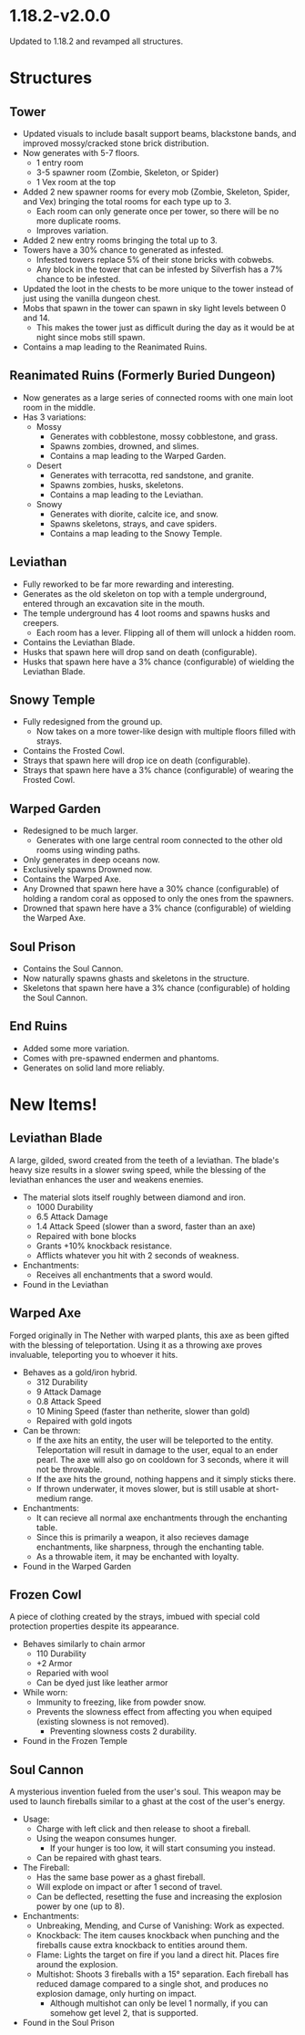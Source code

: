 # 1.18.2-v2.0.0
Updated to 1.18.2 and revamped all structures.

# Structures

## Tower
- Updated visuals to include basalt support beams, blackstone bands, and improved mossy/cracked stone brick distribution.
- Now generates with 5-7 floors.
	- 1 entry room
	- 3-5 spawner room (Zombie, Skeleton, or Spider)
	- 1 Vex room at the top
- Added 2 new spawner rooms for every mob (Zombie, Skeleton, Spider, and Vex) bringing the total rooms for each type up to 3.
	- Each room can only generate once per tower, so there will be no more duplicate rooms.
	- Improves variation.
- Added 2 new entry rooms bringing the total up to 3.
- Towers have a 30% chance to generated as infested.
	- Infested towers replace 5% of their stone bricks with cobwebs.
	- Any block in the tower that can be infested by Silverfish has a 7% chance to be infested.
- Updated the loot in the chests to be more unique to the tower instead of just using the vanilla dungeon chest.
- Mobs that spawn in the tower can spawn in sky light levels between 0 and 14.
	- This makes the tower just as difficult during the day as it would be at night since mobs still spawn.
- Contains a map leading to the Reanimated Ruins.

## Reanimated Ruins (Formerly Buried Dungeon)
- Now generates as a large series of connected rooms with one main loot room in the middle.
- Has 3 variations:
	- Mossy
		- Generates with cobblestone, mossy cobblestone, and grass.
		- Spawns zombies, drowned, and slimes.
		- Contains a map leading to the Warped Garden.
	- Desert
		- Generates with terracotta, red sandstone, and granite.
		- Spawns zombies, husks, skeletons.
		- Contains a map leading to the Leviathan.
	- Snowy
		- Generates with diorite, calcite ice, and snow.
		- Spawns skeletons, strays, and cave spiders.
		- Contains a map leading to the Snowy Temple.

## Leviathan
- Fully reworked to be far more rewarding and interesting.
- Generates as the old skeleton on top with a temple underground, entered through an excavation site in the mouth.
- The temple underground has 4 loot rooms and spawns husks and creepers. 
	- Each room has a lever. Flipping all of them will unlock a hidden room.
- Contains the Leviathan Blade.
- Husks that spawn here will drop sand on death (configurable).
- Husks that spawn here have a 3% chance (configurable) of wielding the Leviathan Blade.

## Snowy Temple
- Fully redesigned from the ground up.
	- Now takes on a more tower-like design with multiple floors filled with strays.
- Contains the Frosted Cowl.
- Strays that spawn here will drop ice on death (configurable).
- Strays that spawn here have a 3% chance (configurable) of wearing the Frosted Cowl.

## Warped Garden
- Redesigned to be much larger.
	- Generates with one large central room connected to the other old rooms using winding paths.
- Only generates in deep oceans now.
- Exclusively spawns Drowned now.
- Contains the Warped Axe.
- Any Drowned that spawn here have a 30% chance (configurable) of holding a random coral as opposed to only the ones from the spawners.
- Drowned that spawn here have a 3% chance (configurable) of wielding the Warped Axe.

## Soul Prison
- Contains the Soul Cannon.
- Now naturally spawns ghasts and skeletons in the structure.
- Skeletons that spawn here have a 3% chance (configurable) of holding the Soul Cannon.

## End Ruins
- Added some more variation.
- Comes with pre-spawned endermen and phantoms.
- Generates on solid land more reliably.

# New Items!

## Leviathan Blade

A large, gilded, sword created from the teeth of a leviathan. The blade's heavy size results in a slower swing speed, while the blessing of the leviathan enhances the user and weakens enemies.

- The material slots itself roughly between diamond and iron.
	- 1000 Durability
	- 6.5 Attack Damage
	- 1.4 Attack Speed (slower than a sword, faster than an axe)
	- Repaired with bone blocks
	- Grants +10% knockback resistance.
	- Afflicts whatever you hit with 2 seconds of weakness.
- Enchantments:
	- Receives all enchantments that a sword would.
- Found in the Leviathan

## Warped Axe

Forged originally in The Nether with warped plants, this axe as been gifted with the blessing of teleportation. Using it as a throwing axe proves invaluable, teleporting you to whoever it hits.

- Behaves as a gold/iron hybrid.
	- 312 Durability
	- 9 Attack Damage
	- 0.8 Attack Speed
	- 10 Mining Speed (faster than netherite, slower than gold)
	- Repaired with gold ingots
- Can be thrown:
	- If the axe hits an entity, the user will be teleported to the entity. Teleportation will result in damage to the user, equal to an ender pearl. The axe will also go on cooldown for 3 seconds, where it will not be throwable.
	- If the axe hits the ground, nothing happens and it simply sticks there.
	- If thrown underwater, it moves slower, but is still usable at short-medium range.
- Enchantments:
	- It can recieve all normal axe enchantments through the enchanting table.
	- Since this is primarily a weapon, it also recieves damage enchantments, like sharpness, through the enchanting table.
	- As a throwable item, it may be enchanted with loyalty.
- Found in the Warped Garden

## Frozen Cowl

A piece of clothing created by the strays, imbued with special cold protection properties despite its appearance.

- Behaves similarly to chain armor
	- 110 Durability
	- +2 Armor
	- Reparied with wool
	- Can be dyed just like leather armor
- While worn:
	- Immunity to freezing, like from powder snow.
	- Prevents the slowness effect from affecting you when equiped (existing slowness is not removed).
		- Preventing slowness costs 2 durability.
- Found in the Frozen Temple

## Soul Cannon

A mysterious invention fueled from the user's soul. This weapon may be used to launch fireballs similar to a ghast at the cost of the user's energy.

- Usage:
	- Charge with left click and then release to shoot a fireball.
	- Using the weapon consumes hunger.
		- If your hunger is too low, it will start consuming you instead.
	- Can be repaired with ghast tears.
- The Fireball:
	- Has the same base power as a ghast fireball.
	- Will explode on impact or after 1 second of travel.
	- Can be deflected, resetting the fuse and increasing the explosion power by one (up to 8).
- Enchantments:
	- Unbreaking, Mending, and Curse of Vanishing: Work as expected.
	- Knockback: The item causes knockback when punching and the fireballs cause extra knockback to entities around them.
	- Flame: Lights the target on fire if you land a direct hit. Places fire around the explosion.
	- Multishot: Shoots 3 fireballs with a 15° separation. Each fireball has reduced damage compared to a single shot, and produces no explosion damage, only hurting on impact.
		- Although multishot can only be level 1 normally, if you can somehow get level 2, that is supported.
- Found in the Soul Prison